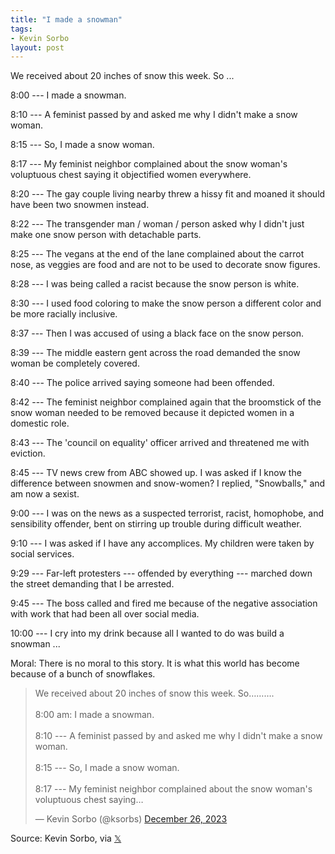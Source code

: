 ```yaml
---
title: "I made a snowman"
tags:
- Kevin Sorbo
layout: post
---
```


We received about 20 inches of snow this week. So ...

8:00 --- I made a snowman.

8:10 --- A feminist passed by and asked me why I didn't make a snow woman.

8:15 --- So, I made a snow woman.

8:17 --- My feminist neighbor complained about the snow woman's voluptuous chest saying it objectified women everywhere.

8:20 --- The gay couple living nearby threw a hissy fit and moaned it should have been two snowmen instead.

8:22 --- The transgender man / woman / person asked why I didn't just make one snow person with detachable parts.

8:25 --- The vegans at the end of the lane complained about the carrot nose, as veggies are food and are not to be used to decorate snow figures.

8:28 --- I was being called a racist because the snow person is white.

8:30 --- I used food coloring to make the snow person a different color and be more racially inclusive.

8:37 --- Then I was accused of using a black face on the snow person.

8:39 --- The middle eastern gent across the road demanded the snow woman be completely covered.

8:40 --- The police arrived saying someone had been offended.

8:42 --- The feminist neighbor complained again that the broomstick of the snow woman needed to be removed because it depicted women in a domestic role.

8:43 --- The 'council on equality' officer arrived and threatened me with eviction.

8:45 --- TV news crew from ABC showed up. I was asked if I know the difference between snowmen and snow-women? I replied, "Snowballs," and am now a sexist.

9:00 --- I was on the news as a suspected terrorist, racist, homophobe, and sensibility offender, bent on stirring up trouble during difficult weather.

9:10 --- I was asked if I have any accomplices. My children were taken by social services.

9:29 --- Far-left protesters --- offended by everything --- marched down the street demanding that I be arrested.

9:45 --- The boss called and fired me because of the negative association with work that had been all over social media.

10:00 --- I cry into my drink because all I wanted to do was build a snowman ...

Moral: There is no moral to this story. It is what this world has become because of a bunch of snowflakes.

<blockquote class="twitter-tweet"><p lang="en" dir="ltr">We received about 20 inches of snow this week. So……….<br><br>8:00 am: I made a snowman.<br><br>8:10 --- A feminist passed by and asked me why I didn&#39;t make a snow woman.<br><br>8:15 --- So, I made a snow woman.<br><br>8:17 --- My feminist neighbor complained about the snow woman&#39;s voluptuous chest saying…</p>&mdash; Kevin Sorbo (@ksorbs) <a href="https://twitter.com/ksorbs/status/1739604180086428030?ref_src=twsrc%5Etfw">December 26, 2023</a></blockquote> <script async src="https://platform.twitter.com/widgets.js" charset="utf-8"></script>

Source: Kevin Sorbo, via [𝕏](https://x.com)
